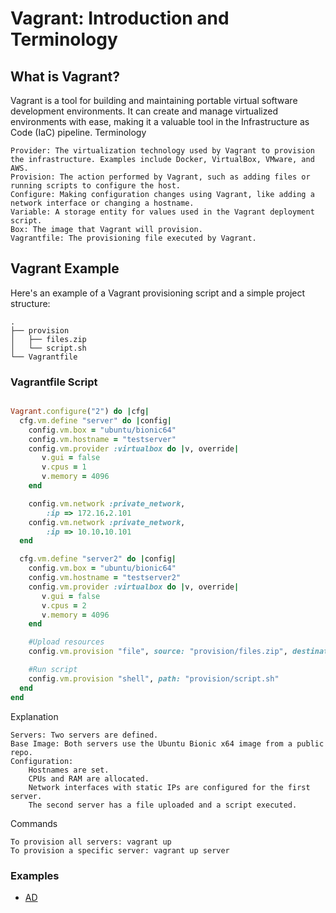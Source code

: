 # Vagrant: Introduction and Terminology
## What is Vagrant?

Vagrant is a tool for building and maintaining portable virtual software development environments. It can create and manage virtualized environments with ease, making it a valuable tool in the Infrastructure as Code (IaC) pipeline.
Terminology

    Provider: The virtualization technology used by Vagrant to provision the infrastructure. Examples include Docker, VirtualBox, VMware, and AWS.
    Provision: The action performed by Vagrant, such as adding files or running scripts to configure the host.
    Configure: Making configuration changes using Vagrant, like adding a network interface or changing a hostname.
    Variable: A storage entity for values used in the Vagrant deployment script.
    Box: The image that Vagrant will provision.
    Vagrantfile: The provisioning file executed by Vagrant.

## Vagrant Example

Here's an example of a Vagrant provisioning script and a simple project structure:
```
.
├── provision
│   ├── files.zip
│   └── script.sh
└── Vagrantfile
```
### Vagrantfile Script

```ruby

Vagrant.configure("2") do |cfg|
  cfg.vm.define "server" do |config|
    config.vm.box = "ubuntu/bionic64"
    config.vm.hostname = "testserver"
    config.vm.provider :virtualbox do |v, override|
       v.gui = false 
       v.cpus = 1
       v.memory = 4096
    end

    config.vm.network :private_network,
        :ip => 172.16.2.101
    config.vm.network :private_network,
        :ip => 10.10.10.101
  end

  cfg.vm.define "server2" do |config|
    config.vm.box = "ubuntu/bionic64"
    config.vm.hostname = "testserver2"
    config.vm.provider :virtualbox do |v, override|
       v.gui = false 
       v.cpus = 2
       v.memory = 4096
    end

    #Upload resources
    config.vm.provision "file", source: "provision/files.zip", destination: "/tmp/files.zip"

    #Run script
    config.vm.provision "shell", path: "provision/script.sh"
  end
end
```

Explanation

    Servers: Two servers are defined.
    Base Image: Both servers use the Ubuntu Bionic x64 image from a public repo.
    Configuration:
        Hostnames are set.
        CPUs and RAM are allocated.
        Network interfaces with static IPs are configured for the first server.
        The second server has a file uploaded and a script executed.

Commands

    To provision all servers: vagrant up
    To provision a specific server: vagrant up server


### Examples
- [AD](https://github.com/MWR-CyberSec/tabletop-lab-creation)
